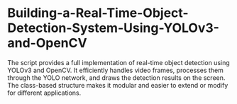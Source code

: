 # Building-a-Real-Time-Object-Detection-System-Using-YOLOv3-and-OpenCV
The script provides a full implementation of real-time object detection using YOLOv3 and OpenCV. It efficiently handles video frames, processes them through the YOLO network, and draws the detection results on the screen. The class-based structure makes it modular and easier to extend or modify for different applications. 
